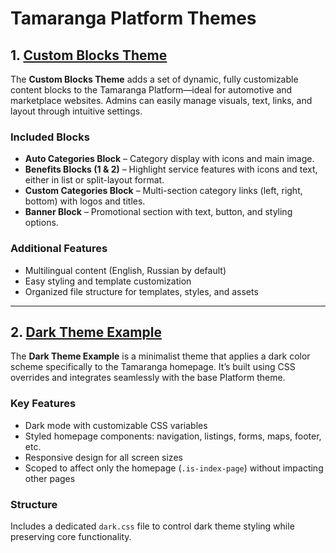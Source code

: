 # Tamaranga Platform Themes

## 1. [Custom Blocks Theme](themes/customblocks)

The **Custom Blocks Theme** adds a set of dynamic, fully customizable content blocks to the Tamaranga Platform—ideal for automotive and marketplace websites. Admins can easily manage visuals, text, links, and layout through intuitive settings.

### Included Blocks

- **Auto Categories Block** – Category display with icons and main image.
- **Benefits Blocks (1 & 2)** – Highlight service features with icons and text, either in list or split-layout format.
- **Custom Categories Block** – Multi-section category links (left, right, bottom) with logos and titles.
- **Banner Block** – Promotional section with text, button, and styling options.

### Additional Features

- Multilingual content (English, Russian by default)
- Easy styling and template customization
- Organized file structure for templates, styles, and assets

---

## 2. [Dark Theme Example](/themes/dark)

The **Dark Theme Example** is a minimalist theme that applies a dark color scheme specifically to the Tamaranga homepage. It’s built using CSS overrides and integrates seamlessly with the base Platform theme.

### Key Features

- Dark mode with customizable CSS variables
- Styled homepage components: navigation, listings, forms, maps, footer, etc.
- Responsive design for all screen sizes
- Scoped to affect only the homepage (`.is-index-page`) without impacting other pages

### Structure

Includes a dedicated `dark.css` file to control dark theme styling while preserving core functionality.